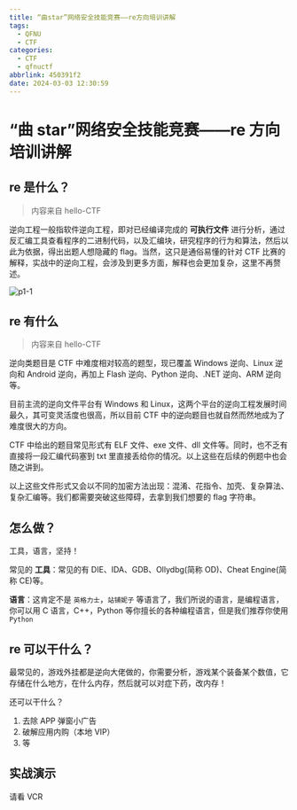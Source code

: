 ```yaml
---
title: “曲star”网络安全技能竞赛——re方向培训讲解
tags:
  - QFNU
  - CTF
categories:
  - CTF
  - qfnuctf
abbrlink: 450391f2
date: 2024-03-03 12:30:59
---
```


# “曲 star”网络安全技能竞赛——re 方向培训讲解

## re 是什么？

> 内容来自 hello-CTF

逆向工程一般指软件逆向工程，即对已经编译完成的 **可执行文件** 进行分析，通过反汇编工具查看程序的二进制代码，以及汇编块，研究程序的行为和算法，然后以此为依据，得出出题人想隐藏的 flag。当然，这只是通俗易懂的针对 CTF 比赛的解释，实战中的逆向工程，会涉及到更多方面，解释也会更加复杂，这里不再赘述。

![p1-1](https://hello-ctf.com/HC_Reverse/Images/p1-1.png)

## re 有什么

> 内容来自 hello-CTF	

逆向类题目是 CTF 中难度相对较高的题型，现已覆盖 Windows 逆向、Linux 逆向和 Android 逆向，再加上 Flash 逆向、Python 逆向、.NET 逆向、ARM 逆向等。

目前主流的逆向文件平台有 Windows 和 Linux，这两个平台的逆向工程发展时间最久，其可变灵活度也很高，所以目前 CTF 中的逆向题目也就自然而然地成为了难度很大的方向。

CTF 中给出的题目常见形式有 ELF 文件、exe 文件、dll 文件等。同时，也不乏有直接将一段汇编代码塞到 txt 里直接丢给你的情况。以上这些在后续的例题中也会随之讲到。

以上这些文件形式又会以不同的加密方法出现：混淆、花指令、加壳、复杂算法、复杂汇编等。我们都需要突破这些障碍，去拿到我们想要的 flag 字符串。

## 怎么做？

工具，语言，坚持！

常见的 **工具**：常见的有 DIE、IDA、GDB、Ollydbg(简称 OD)、Cheat Engine(简称 CE)等。

**语言**：这肯定不是 `英格力士`，`站铺妮子` 等语言了，我们所说的语言，是编程语言，你可以用 C 语言，C++，Python 等你擅长的各种编程语言，但是我们推荐你使用 `Python`

## re 可以干什么？

最常见的，游戏外挂都是逆向大佬做的，你需要分析，游戏某个装备某个数值，它存储在什么地方，在什么内存，然后就可以对症下药，改内存！

还可以干什么？

1. 去除 APP 弹窗小广告
2. 破解应用内购（本地 VIP）
3. 等

## 实战演示

请看 VCR
